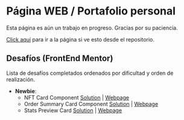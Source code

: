 # Página WEB / Portafolio personal

Esta página es aún un trabajo en progreso. Gracias por su paciencia.

[Click aquí](https://GianK128.github.io) para ir a la página si ve esto desde el repositorio.

## Desafíos (FrontEnd Mentor)

Lista de desafíos completados ordenados por dificultad y orden de realización.

- **Newbie**:
    - NFT Card Component
    [Solution](./FEMChallenges/Newbie/NFT-Preview/) | [Webpage](https://GianK128.github.io/FEMChallenges/Newbie/NFT-Preview/)
    - Order Summary Card Component
    [Solution](./FEMChallenges/Newbie/Order-Summary-Card/) | [Webpage](https://GianK128.github.io/FEMChallenges/Newbie/Order-Summary-Card/)
    - Stats Preview Card
    [Solution](./FEMChallenges/Newbie/Stats-Preview-Card/) | [Webpage](https://GianK128.github.io/FEMChallenges/Newbie/Stats-Preview-Card/)